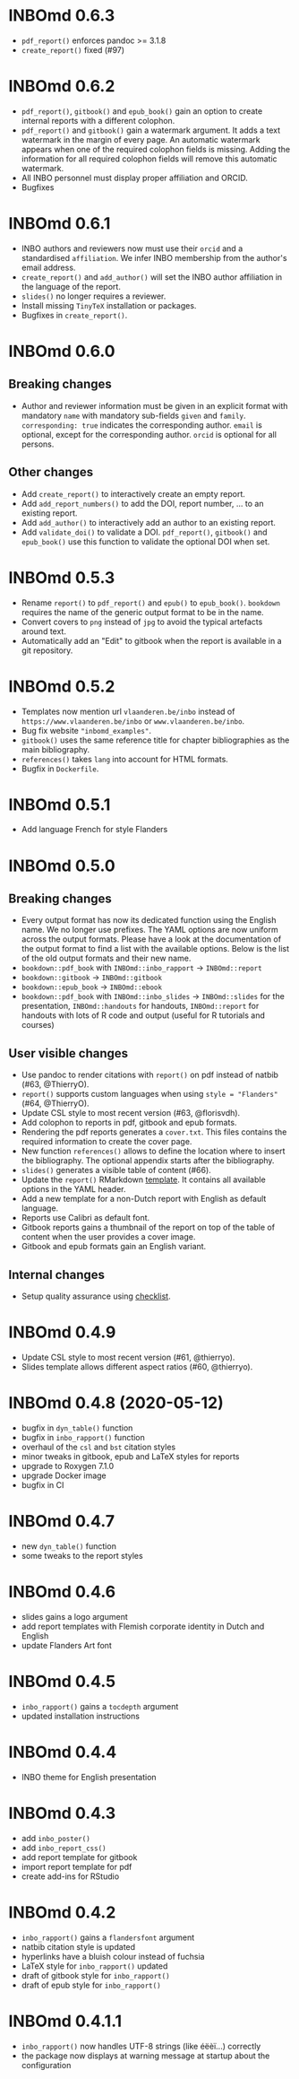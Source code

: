 # INBOmd 0.6.3

* `pdf_report()` enforces pandoc >= 3.1.8
* `create_report()` fixed (#97)

# INBOmd 0.6.2

* `pdf_report()`, `gitbook()` and `epub_book()` gain an option to create 
  internal reports with a different colophon.
* `pdf_report()` and `gitbook()` gain a watermark argument.
  It adds a text watermark in the margin of every page.
  An automatic watermark appears when one of the required colophon fields is
  missing.
  Adding the information for all required colophon fields will remove this
  automatic watermark.
* All INBO personnel must display proper affiliation and ORCID.
* Bugfixes

# INBOmd 0.6.1

* INBO authors and reviewers now must use their `orcid` and a standardised
  `affiliation`.
  We infer INBO membership from the author's email address.
* `create_report()` and `add_author()` will set the INBO author affiliation in
  the language of the report.
* `slides()` no longer requires a reviewer.
* Install missing `TinyTeX` installation or packages.
* Bugfixes in `create_report()`.

# INBOmd 0.6.0

## Breaking changes

* Author and reviewer information must be given in an explicit format with
  mandatory `name` with mandatory sub-fields `given` and `family`.
  `corresponding: true` indicates the corresponding author.
  `email` is optional, except for the corresponding author.
  `orcid` is optional for all persons.

## Other changes

* Add `create_report()` to interactively create an empty report.
* Add `add_report_numbers()` to add the DOI, report number, ... to an existing
  report.
* Add `add_author()` to interactively add an author to an existing report.
* Add `validate_doi()` to validate a DOI.
  `pdf_report()`, `gitbook()` and `epub_book()` use this function to validate
  the optional DOI when set.

# INBOmd 0.5.3

* Rename `report()` to `pdf_report()` and `epub()` to `epub_book()`.
  `bookdown` requires the name of the generic output format to be in the name.
* Convert covers to `png` instead of `jpg` to avoid the typical artefacts around
  text.
* Automatically add an "Edit" to gitbook when the report is available in a git
  repository.

# INBOmd 0.5.2

* Templates now mention url `vlaanderen.be/inbo` instead of
  `https://www.vlaanderen.be/inbo` or `www.vlaanderen.be/inbo`.
* Bug fix website `"inbomd_examples"`.
* `gitbook()` uses the same reference title for chapter bibliographies as the
  main bibliography.
* `references()` takes `lang` into account for HTML formats.
* Bugfix in `Dockerfile`.

# INBOmd 0.5.1

* Add language French for style Flanders

# INBOmd 0.5.0

## Breaking changes

* Every output format has now its dedicated function using the English name.
  We no longer use prefixes.
  The YAML options are now uniform across the output formats.
  Please have a look at the documentation of the output format to find a list
  with the available options.
  Below is the list of the old output formats and their new name.
* `bookdown::pdf_book` with `INBOmd::inbo_rapport` -> `INBOmd::report`
* `bookdown::gitbook` -> `INBOmd::gitbook`
* `bookdown::epub_book` -> `INBOmd::ebook`
* `bookdown::pdf_book` with `INBOmd::inbo_slides` ->
  `INBOmd::slides` for the presentation, `INBOmd::handouts` for handouts,
  `INBOmd::report` for handouts with lots of R code and output (useful for
  R tutorials and courses)

## User visible changes

* Use pandoc to render citations with `report()` on pdf instead of natbib
  (#63, @ThierryO).
* `report()` supports custom languages when using `style = "Flanders"`
  (#64, @ThierryO).
* Update CSL style to most recent version (#63, @florisvdh).
* Add colophon to reports in pdf, gitbook and epub formats.
* Rendering the pdf reports generates a `cover.txt`.
  This files contains the required information to create the cover page.
* New function `references()` allows to define the location where to insert
  the bibliography.
  The optional appendix starts after the bibliography.
* `slides()` generates a visible table of content (#66).
* Update the `report()` RMarkdown [template](https://rstudio.github.io/rstudio-extensions/rmarkdown_templates.html).
  It contains all available options in the YAML header.
* Add a new template for a non-Dutch report with English as default language.
* Reports use Calibri as default font.
* Gitbook reports gains a thumbnail of the report on top of the table of content
  when the user provides a cover image.
* Gitbook and epub formats gain an English variant.

## Internal changes

* Setup quality assurance using [checklist](https://inbo.github.io/checklist/).

# INBOmd 0.4.9

* Update CSL style to most recent version (#61, @thierryo).
* Slides template allows different aspect ratios (#60, @thierryo).

# INBOmd 0.4.8 (2020-05-12)

* bugfix in `dyn_table()` function
* bugfix in `inbo_rapport()` function
* overhaul of the `csl` and `bst` citation styles
* minor tweaks in gitbook, epub and LaTeX styles for reports
* upgrade to Roxygen 7.1.0
* upgrade Docker image
* bugfix in CI

# INBOmd 0.4.7

* new `dyn_table()` function
* some tweaks to the report styles

# INBOmd 0.4.6

* slides gains a logo argument
* add report templates with Flemish corporate identity in Dutch and English
* update Flanders Art font

# INBOmd 0.4.5

* `inbo_rapport()` gains a `tocdepth` argument
* updated installation instructions

# INBOmd 0.4.4

* INBO theme for English presentation

# INBOmd 0.4.3

* add `inbo_poster()`
* add `inbo_report_css()`
* add report template for gitbook
* import report template for pdf
* create add-ins for RStudio

# INBOmd 0.4.2

* `inbo_rapport()` gains a `flandersfont` argument
* natbib citation style is updated
* hyperlinks have a bluish colour instead of fuchsia
* LaTeX style for `inbo_rapport()` updated
* draft of gitbook style for `inbo_rapport()`
* draft of epub style for `inbo_rapport()`

# INBOmd 0.4.1.1

* `inbo_rapport()` now handles UTF-8 strings (like éëèï...) correctly
* the package now displays at warning message at startup about the configuration
